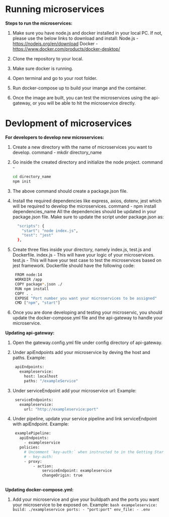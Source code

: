 # Running microservices
**Steps to run the microservices:**
1. Make sure you have node.js and docker installed in your local PC. 
    If not, please use the below links to download and install:
    Node.js - https://nodejs.org/en/download
    Docker - https://www.docker.com/products/docker-desktop/

2. Clone the repository to your local.
3. Make sure docker is running.
4. Open terminal and go to your root folder.
5. Run docker-compose up to build your imange and the container.
6. Once the image are built, you can test the microservices using the api-gateway, or you will be able to hit the microservice directly.

# Devlopment of microservices
**For developers to develop new microservices:**
1. Create a new directory with the name of microservices you want to develop.
    command - mkdir directory_name
2. Go inside the created directory and initialize the node project.
    command -
    ```bash
    cd directory_name 
    npm init
    ```
3. The above command should create a package.json file.
4. Install the required dependencies like express, axios, dotenv, jest which will be required to develop the microservices.
    command - npm install dependencies_name
    All the dependencies should be updated in your package.json file.
    Make sure to update the script under package.json as:
      ```bash
        "scripts": {
          "start": "node index.js",
          "test": "jest"
        },
      ```
5. Create three files inside your directory, namely index.js, test.js and Dockerfile. 
    index.js - This will have your logic of your microservices.
    test.js  - This will have your test case to test the microservices based on jest framework.
    Dockerfile should have the following code:
     ```bash
      FROM node:14
      WORKDIR /app
      COPY package*.json ./
      RUN npm install
      COPY . .
      EXPOSE "Port number you want your microservices to be assigned"
      CMD ["npm", "start"]
      ```

6. Once you are done developing and testing your microservic, you should update the docker-compose.yml file and the api-gateway to handle your microservice.


**Updating api-gateway:**
1. Open the gateway.config.yml file under config directory of api-gateway.
2. Under apiEndpoints add your microservice by deving the host and paths.
    Example:
     ```bash
      apiEndpoints:
        exampleservice:
          host: localhost
          paths: "/exampleService"
      ```
3. Under serviceEndpoint add your microservice url:
    Example:
     ```bash
      serviceEndpoints:
        exampleservice:
          url: "http://exampleservice:port"
      ```
          
4. Under pipeline, update your service pipeline and link serviceEndpoint with apiEndpoint.
    Example:
     ```bash
      examplePipeline:
        apiEndpoints:
          - exampleservice
        policies:
          # Uncomment `key-auth:` when instructed to in the Getting Started guide.
          # - key-auth:
          - proxy:
              - action:
                  serviceEndpoint: exampleservice
                  changeOrigin: true
                  
      ```

**Updating docker-compose.yml:**
1. Add your microservice and give your buildpath and the ports you want your microservice to be exposed on.
    Example:
       ```bash
        exampeleservice:
            build: ./exampleservice
            ports:
              - "port:port"
            env_file:
              - .env
        ```
